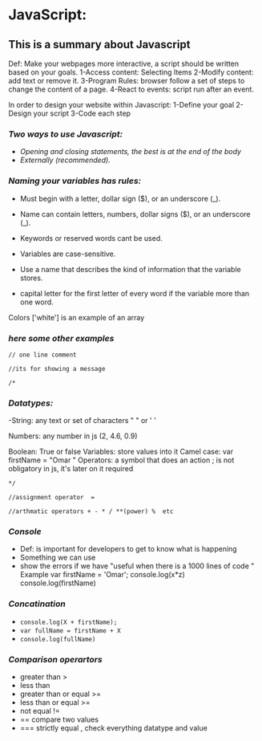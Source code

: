 

# JavaScript:

## This is a summary about Javascript  

Def: Make your webpages more interactive, a script should be written based on your goals.
1-Access content: Selecting Items
2-Modify content: add text or remove it.
3-Program Rules: browser follow a set of steps to change the content of a page.
4-React to events: script run after an event.

In order to design your website within Javascript: 
1-Define your goal
2-Design your script 
3-Code each step 

### ***Two ways to use Javascript:***
- *Opening and closing statements, the best is at the end of the body*
- *Externally (recommended).*

### ***Naming your variables has rules:***

- Must begin with a letter, dollar sign ($), or an underscore (_).
- Name can contain letters, numbers, dollar signs ($), or an underscore (_).

- Keywords or reserved words cant be used. 

- Variables are case-sensitive.
- Use a name that describes the kind of information that the variable stores.

- capital letter for the first letter of every word if the variable more than one word.

 Colors ['white'] is an example of an array 

### ***here some other examples*** 

    // one line comment

    //its for showing a message 

    /*

### ***Datatypes:*** 

-String: any text or set of characters " " or ' ' 

Numbers: any number in js (2, 4.6, 0.9) 

Boolean: True or false 
Variables: store values into it
Camel case:
var firstName = "Omar "
Operators: a symbol that does an action 
; is not obligatory in js, it's later on it required 

    */ 

    //assignment operator  =

    //arthmatic operators + - * / **(power) %  etc 

### ***Console***
- Def: is important for developers to get to know what is happening 
- Something we can use 
- show the errors if we have "useful when there is a 1000 lines of code " 
Example var firstName = 'Omar';
    console.log(x*z)
    console.log(firstName)

### ***Concatination*** 

- `console.log(X + firstName);`
- `var fullName = firstName + X`
- `console.log(fullName)`

### ***Comparison operartors*** 
- greater than > 
- less than
- greater than or equal >=
- less than or equal >= 
- not equal !=
- == compare two values 
- === strictly equal , check everything datatype and value